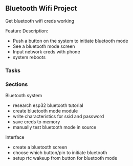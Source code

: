 

## Bluetooth Wifi Project
Get bluetooth wifi creds working

Feature Description:
- Push a button on the system to initiate bluetooth mode
- See a bluetooth mode screen
- Input network creds with phone
- system reboots


### Tasks


### Sections

Bluetooth system
- research esp32 bluetooth tutorial
- create bluetooth mode module
- write characteristics for ssid and password
- save creds to memory
- manually test bluetooth mode in source


Interface
- create a bluetooth screen
- choose which button/pin to initiate bluetooth
- setup rtc wakeup from button for bluetooth mode